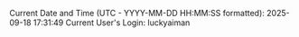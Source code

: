 Current Date and Time (UTC - YYYY-MM-DD HH:MM:SS formatted): 2025-09-18 17:31:49
Current User's Login: luckyaiman
